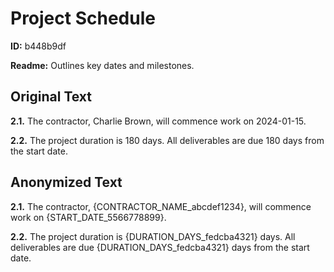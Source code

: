 # Project Schedule

**ID:** b448b9df

**Readme:** Outlines key dates and milestones.

## Original Text

**2.1.** The contractor, Charlie Brown, will commence work on 2024-01-15.

**2.2.** The project duration is 180 days. All deliverables are due 180 days from the start date.

## Anonymized Text

**2.1.** The contractor, {CONTRACTOR_NAME_abcdef1234}, will commence work on {START_DATE_5566778899}.

**2.2.** The project duration is {DURATION_DAYS_fedcba4321} days. All deliverables are due {DURATION_DAYS_fedcba4321} days from the start date.

